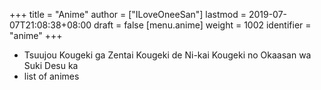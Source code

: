 +++
title = "Anime"
author = ["ILoveOneeSan"]
lastmod = 2019-07-07T21:08:38+08:00
draft = false
[menu.anime]
  weight = 1002
  identifier = "anime"
+++

-   Tsuujou Kougeki ga Zentai Kougeki de Ni-kai Kougeki no Okaasan wa Suki Desu ka
-   list of animes
